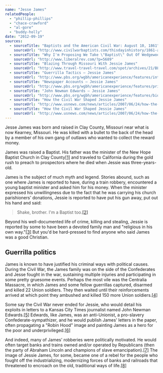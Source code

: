 ```yaml
---
name: "Jesse James"
relatedPeople:
  - "phillip-phillips"
  - "chace-crawford"
  - "al-gore"
  - "buddy-holly"
date: "2012-09-19"
sources:
  - sourceTitle: "Baptists and the American Civil War: August 10, 1861"
    sourceUrl: "http://www.civilwarbaptists.com/thisdayinhistory/1861-august-10/"
  - sourceTitle: "Why I'm Proposing We Take \"Baptist\" Out Of Wedgewood Baptist Church – and one of my favorite, funny Baptist stories"
    sourceUrl: "http://www.liberalrev.com/?p=5689"
  - sourceTitle: "Blazing Through Missouri With Jessie James"
    sourceUrl: "http://www.travel-travel-travel.com/spot/archives/21/BLAZING_THROUGH_MISSOURI.htm"
  - sourceTitle: "Guerrilla Tactics – Jessie James"
    sourceUrl: "http://www.pbs.org/wgbh/americanexperience/features/interview/james-guerrilla/"
  - sourceTitle: "Newspaper Accounts – Jessie James"
    sourceUrl: "http://www.pbs.org/wgbh/americanexperience/features/primary-resources/james-newspapers/"
  - sourceTitle: "John Newman Edwards – Jessie James"
    sourceUrl: "http://www.pbs.org/wgbh/americanexperience/features/biography/james-edwards/"
  - sourceTitle: "How the Civil War Shaped Jessie James"
    sourceUrl: "http://www.usnews.com/news/articles/2007/06/24/how-the-civil-war-shaped-jesse-james"
  - sourceTitle: "How the Civil War Shaped Jessie James"
    sourceUrl: "http://www.usnews.com/news/articles/2007/06/24/how-the-civil-war-shaped-jesse-james"
---
```


Jesse James was born and raised in Clay County, Missouri near what is now Kearney, Missouri. He was killed with a bullet to the back of the head by a member of his own gang of outlaws who wanted to collect the reward money.

James was raised a Baptist. His father was the minister of the New Hope Baptist Church in Clay County<a class="source-citation" href="http://www.civilwarbaptists.com/thisdayinhistory/1861-august-10/" title="Baptists and the American Civil War: August 10, 1861">[1]</a> and traveled to California during the gold rush to preach to prospectors where he died when Jessie was three-years-old.

James is the subject of much myth and legend. Stories abound, such as one where James is reported to have, during a train robbery, encountered a young baptist minister and asked him for his money. When the minister expressed his unwillingness due to the fact that he was carrying his church parishioners' donations, Jessie is reported to have put his gun away, put out his hand and said:

>Shake, brother. I'm a Baptist too.<a class="source-citation" href="http://www.liberalrev.com/?p=5689" title="Why I&apos;m Proposing We Take &quot;Baptist&quot; Out Of Wedgewood Baptist Church – and one of my favorite, funny Baptist stories">[2]</a>

Beyond his well-documented life of crime, killing and stealing, Jessie is reported by some to have been a devoted family man and "religious in his own way."<a class="source-citation" href="http://www.travel-travel-travel.com/spot/archives/21/BLAZING_THROUGH_MISSOURI.htm" title="Blazing Through Missouri With Jessie James">[3]</a> But you'd be hard-pressed to find anyone who said James was a good Christian.


## Guerrilla politics

James is known to have justified his criminal ways with political causes. During the Civil War, the James family was on the side of the Confederates and Jesse fought in the war, sustaining multiple injuries and participating in some pretty gruesome events. Perhaps the most vile was the Centralia Massacre, in which James and some fellow guerrillas captured, disarmed and killed 22 Union soldiers. They then waited until their reinforcements arrived at which point they ambushed and killed 150 more Union soldiers.<a class="source-citation" href="http://www.pbs.org/wgbh/americanexperience/features/interview/james-guerrilla/" title="Guerrilla Tactics – Jessie James">[4]</a>

Some say the Civil War never ended for Jessie, who would detail his exploits in letters to a Kansas City Times journalist named John Newman Edwards.<a class="source-citation" href="http://www.pbs.org/wgbh/americanexperience/features/primary-resources/james-newspapers/" title="Newspaper Accounts – Jessie James">[5]</a> Edwards, like James, was an anti-Unionist, a pro-slavery Confederate-sympathizer, and he would publish James' letters in the paper, often propagating a "Robin Hood" image and painting James as a hero for the poor and underprivileged.<a class="source-citation" href="http://www.pbs.org/wgbh/americanexperience/features/biography/james-edwards/" title="John Newman Edwards – Jessie James">[6]</a>

And indeed, many of James' robberies were politically motivated. He would often target banks and trains owned and/or operated by Republicans (then the party of Abraham Lincoln and champions of slave emancipation).<a class="source-citation" href="http://www.usnews.com/news/articles/2007/06/24/how-the-civil-war-shaped-jesse-james" title="How the Civil War Shaped Jessie James">[7]</a> The image of Jessie James, for some, became one of a rebel for the people who fought off the industrializing, modernizing forces of banks and railroads that threatened to encroach on the old, traditional ways of life.<a class="source-citation" href="http://www.usnews.com/news/articles/2007/06/24/how-the-civil-war-shaped-jesse-james" title="How the Civil War Shaped Jessie James">[8]</a>
